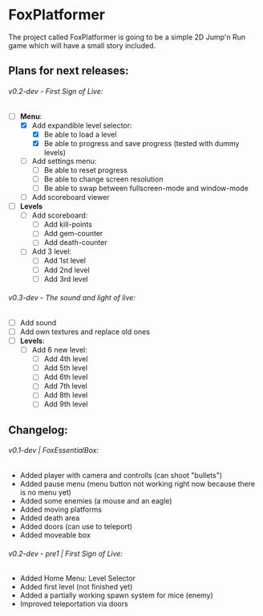 # FoxPlatformer
The project called FoxPlatformer is going to be a simple 2D Jump'n Run game which will have a small story included.

## Plans for next releases:
###### v0.2-dev - First Sign of Live:
- [ ] **Menu**:
  - [x] Add expandible level selector:
    - [x] Be able to load a level
    - [x] Be able to progress and save progress (tested with dummy levels)
  - [ ] Add settings menu:
    - [ ] Be able to reset progress
    - [ ] Be able to change screen resolution
    - [ ] Be able to swap between fullscreen-mode and window-mode
  - [ ] Add scoreboard viewer
- [ ] **Levels**
  - [ ] Add scoreboard:
    - [ ] Add kill-points
    - [ ] Add gem-counter
    - [ ] Add death-counter
  - [ ] Add 3 level:
    - [ ] Add 1st level
    - [ ] Add 2nd level
    - [ ] Add 3rd level
###### v0.3-dev - The sound and light of live:
- [ ] Add sound
- [ ] Add own textures and replace old ones
- [ ] **Levels**:
  - [ ] Add 6 new level:
    - [ ] Add 4th level
    - [ ] Add 5th level  
    - [ ] Add 6th level
    - [ ] Add 7th level
    - [ ] Add 8th level
    - [ ] Add 9th level

## Changelog:
###### v0.1-dev | FoxEssentialBox:
- Added player with camera and controlls (can shoot "bullets")
- Added pause menu (menu button not working right now because there is no menu yet)
- Added some enemies (a mouse and an eagle)
- Added moving platforms
- Added death area
- Added doors (can use to teleport)
- Added moveable box
###### v0.2-dev - pre1 | First Sign of Live:
- Added Home Menu: Level Selector
- Added first level (not finished yet)
- Added a partially working spawn system for mice (enemy)
- Improved teleportation via doors
